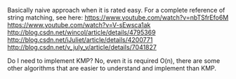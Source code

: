 
Basically naive approach when it is rated easy.
For a complete reference of string matching, see here:
https://www.youtube.com/watch?v=nbTSfrEfo6M
https://www.youtube.com/watch?v=V-sEwsca1ak
http://blog.csdn.net/wincol/article/details/4795369
http://blog.csdn.net/iJuliet/article/details/4200771
http://blog.csdn.net/v_july_v/article/details/7041827

Do I need to implement KMP? No, even it is required O(n), there are some other algorithms that are easier to understand and implement than KMP.

